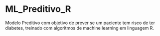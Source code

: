 # ML_Preditivo_R
Modelo Preditivo com objetivo de prever se um paciente tem risco de ter diabetes, treinado com algoritmos de machine learning em linguagem R.
